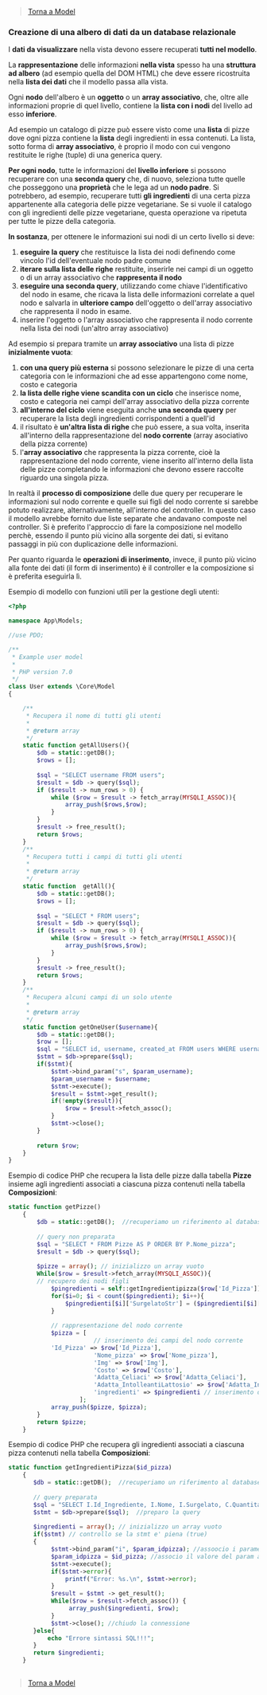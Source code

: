 >[Torna a Model](model.md) 

### **Creazione di una albero di dati da un database relazionale**

I **dati da visualizzare** nella vista devono essere recuperati **tutti nel modello**. 

La **rappresentazione** delle informazioni **nella vista** spesso ha una **struttura ad albero** (ad esempio quella del DOM HTML) che deve essere ricostruita nella **lista dei dati** che il modello passa alla vista. 

Ogni **nodo** dell'albero è un **oggetto** o un **array associativo**, che, oltre alle informazioni proprie di quel livello, contiene la **lista con i nodi** del livello ad esso **inferiore**. 

Ad esempio un catalogo di pizze può essere visto come una **lista** di pizze dove ogni pizza contiene la **lista** degli ingredienti in essa contenuti. La lista, sotto forma di **array associativo**, è proprio il modo con cui vengono restituite le righe (tuple) di una generica query.

**Per ogni nodo**, tutte le informazioni del **livello inferiore** si possono recuperare con una **seconda query** che, di nuovo, seleziona tutte quelle che posseggono una **proprietà** che le lega ad un **nodo padre**. Si potrebbero, ad esempio, recuperare tutti **gli ingredienti** di una certa pizza appartenente alla categoria delle pizze vegetariane. Se si vuole il catalogo con gli ingredienti delle pizze vegetariane, questa operazione va ripetuta per tutte le pizze della categoria.

**In sostanza**, per ottenere le informazioni sui nodi di un certo livello si deve:
1. **eseguire la query** che restituisce la lista dei nodi definendo come vincolo l'id dell'eventuale nodo padre comune 
2. **iterare sulla lista delle righe** restituite, inserirle nei campi di un oggetto o di un array associativo che **rappresenta il nodo**
3. **eseguire una seconda query**, utilizzando come chiave l'identificativo del nodo in esame, che ricava la lista delle informazioni correlate a quel nodo e salvarla in **ulteriore campo** dell'oggetto o dell'array associativo che rappresenta il nodo in esame.
4. inserire l'oggetto o l'array associativo che rappresenta il nodo corrente nella lista dei nodi (un'altro array associativo)

Ad esempio si prepara tramite un **array associativo** una lista di pizze **inizialmente vuota**:
1. **con una query più esterna** si possono selezionare le pizze di una certa categoria con le informazioni che ad esse appartengono come nome, costo e categoria
2. **la lista delle righe viene scandita con un ciclo** che inserisce nome, costo e categoria nei campi dell'array associativo della pizza corrente
3.  **all'interno del ciclo** viene eseguita anche **una seconda query** per recuperare la lista degli ingredienti corrispondenti a quell'id
4. il risultato è **un'altra lista di righe** che può essere, a sua volta, inserita all'interno della rappresentazione del **nodo corrente** (array asociativo della pizza corrente) 
5. l'**array associativo** che rappresenta la pizza corrente, cioè la rappresentazione del nodo corrente, viene inserito all'interno della lista delle pizze completando le informazioni che devono essere raccolte riguardo una singola pizza.

In realtà il **processo di composizione** delle due query per recuperare le informazioni sul nodo corrente e quelle sui figli del nodo corrente si sarebbe potuto realizzare, alternativamente, all'interno del controller. In questo caso il modello avrebbe fornito due liste separate che andavano composte nel controller. Si è preferito l'approccio di fare la composizione nel modello perchè, essendo il punto più vicino alla sorgente dei dati, si evitano passaggi in più con duplicazione delle informazioni.

Per quanto riguarda le **operazioni di inserimento**, invece, il punto più vicino alla fonte dei dati (il form di inserimento) è il controller e la composizione si è preferita eseguirla lì.

Esempio di modello con funzioni utili per la gestione degli utenti:
```PHP 
<?php

namespace App\Models;

//use PDO;

/**
 * Example user model
 *
 * PHP version 7.0
 */
class User extends \Core\Model
{

    /**
     * Recupera il nome di tutti gli utenti
     *
     * @return array
     */
    static function getAllUsers(){
        $db = static::getDB();
        $rows = [];
        
        $sql = "SELECT username FROM users";
        $result = $db -> query($sql);
        if ($result -> num_rows > 0) {
            while ($row = $result -> fetch_array(MYSQLI_ASSOC)){
                array_push($rows,$row);
            }
        }
        $result -> free_result();
        return $rows;
    }
    /**
     * Recupera tutti i campi di tutti gli utenti
     *
     * @return array
     */
    static function  getAll(){
        $db = static::getDB();
        $rows = [];
        
        $sql = "SELECT * FROM users";
        $result = $db -> query($sql);
        if ($result -> num_rows > 0) {
            while ($row = $result -> fetch_array(MYSQLI_ASSOC)){
                array_push($rows,$row);
            }
        }
        $result -> free_result();
        return $rows;
    }
    /**
     * Recupera alcuni campi di un solo utente
     *
     * @return array
     */
    static function getOneUser($username){
        $db = static::getDB();
    	$row = [];
        $sql = "SELECT id, username, created_at FROM users WHERE username = ?";
        $stmt = $db->prepare($sql);
        if($stmt){
    		$stmt->bind_param("s", $param_username);
    		$param_username = $username; 
    		$stmt->execute();
    		$result = $stmt->get_result(); 
    	    if(!empty($result)){ 
    			$row = $result->fetch_assoc();
    		}
    		$stmt->close();
    	}
    	
        return $row;
    }
}
```
Esempio di codice PHP che recupera la lista delle pizze dalla tabella **Pizze** insieme agli ingredienti associati a ciascuna pizza contenuti nella tabella **Composizioni**:

```PHP 
static function getPizze()
    {
	    $db = static::getDB();  //recuperiamo un riferimento al database
        
        // query non preparata
	    $sql = "SELECT * FROM Pizze AS P ORDER BY P.Nome_pizza"; 
	    $result = $db -> query($sql);
	    
	    $pizze = array(); // inizializzo un array vuoto
        While($row = $result->fetch_array(MYSQLI_ASSOC)){
	    // recupero dei nodi figli
            $pingredienti = self::getIngredientipizza($row['Id_Pizza']);
            for($i=0; $i < count($pingredienti); $i++){
                $pingredienti[$i]['SurgelatoStr'] = ($pingredienti[$i]['Surgelato'])? "Si": "No";
            }
            
            // rappresentazione del nodo corrente
            $pizza = [
                        // inserimento dei campi del nodo corrente
			'Id_Pizza' => $row['Id_Pizza'],
                        'Nome_pizza' => $row['Nome_pizza'],
                        'Img' => $row['Img'],
                        'Costo' => $row['Costo'],
                        'Adatta_Celiaci' => $row['Adatta_Celiaci'],
                        'Adatta_IntolleantiLattosio' => $row['Adatta_IntolleantiLattosio'],
                        'ingredienti' => $pingredienti // inserimento della lista dei nodi figli
                    ];
            array_push($pizze, $pizza);
        }
        return $pizze;  
    }
```
Esempio di codice PHP che recupera gli ingredienti associati a ciascuna pizza contenuti nella tabella **Composizioni**:
```PHP 
static function getIngredientiPizza($id_pizza)
    {
	   $db = static::getDB();  //recuperiamo un riferimento al database
	   
	   // query preparata
	   $sql = "SELECT I.Id_Ingrediente, I.Nome, I.Surgelato, C.Quantita, C.Id_Composizione FROM Composizioni AS C, Ingredienti AS I  WHERE C.Id_Pizza = ? AND C.Id_Ingrediente = I.Id_Ingrediente;"; //query da preparare
	   $stmt = $db->prepare($sql);  //preparo la query
	   
	   $ingredienti = array(); // inizializzo un array vuoto
	   if($stmt) // controllo se la stmt e' piena (true)
	   {
			$stmt->bind_param("i", $param_idpizza); //assoocio i parametri da input ai ? della query preparata
			$param_idpizza = $id_pizza; //associo il valore del param al valore passato alla funzione $id_pizza
			$stmt->execute();
			if($stmt->error){
                printf("Error: %s.\n", $stmt->error);
            }
			$result = $stmt -> get_result();
			While($row = $result->fetch_assoc()) {
			     array_push($ingredienti, $row);
			}
			$stmt->close(); //chiudo la connessione
	   }else{
	       echo "Errore sintassi SQL!!!";
	   }
	   return $ingredienti; 
	}
	
```

    
>[Torna a Model](model.md) 

